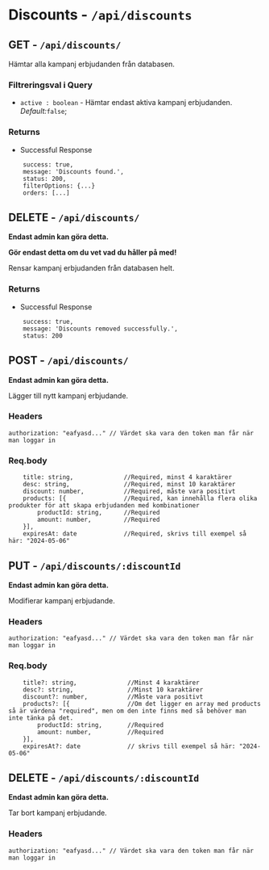 # Discounts - `/api/discounts` 

## GET - `/api/discounts/`

Hämtar alla kampanj erbjudanden från databasen.

### Filtreringsval i Query
* `active : boolean` - Hämtar endast aktiva kampanj erbjudanden. *Default:*`false`; 

### Returns 
* Successful Response
```
    success: true,
    message: 'Discounts found.',
    status: 200,
    filterOptions: {...}
    orders: [...]
```

## DELETE   - `/api/discounts/`
**Endast admin kan göra detta.**

**Gör endast detta om du vet vad du håller på med!**

Rensar kampanj erbjudanden från databasen helt.
### Returns 
* Successful Response
```
    success: true,
    message: 'Discounts removed successfully.',
    status: 200
```

## POST     - `/api/discounts/`
**Endast admin kan göra detta.**

Lägger till nytt kampanj erbjudande. 

### Headers
```
authorization: "eafyasd..." // Värdet ska vara den token man får när man loggar in 
```

### Req.body
```
	title: string,              //Required, minst 4 karaktärer
	desc: string,               //Required, minst 10 karaktärer
	discount: number,           //Required, måste vara positivt
	products: [{                //Required, kan innehålla flera olika produkter för att skapa erbjudanden med kombinationer
        productId: string,      //Required
        amount: number,         //Required
    }],       
    expiresAt: date             //Required, skrivs till exempel så här: "2024-05-06"
```

## PUT      - `/api/discounts/:discountId`
**Endast admin kan göra detta.**

Modifierar kampanj erbjudande. 

### Headers
```
authorization: "eafyasd..." // Värdet ska vara den token man får när man loggar in 
```

### Req.body
```
	title?: string,              //Minst 4 karaktärer
	desc?: string,               //Minst 10 karaktärer
	discount?: number,           //Måste vara positivt
	products?: [{                //Om det ligger en array med products så är värdena "required", men om den inte finns med så behöver man inte tänka på det.
        productId: string,       //Required
        amount: number,          //Required
    }],       
    expiresAt?: date             // skrivs till exempel så här: "2024-05-06"
```

## DELETE   - `/api/discounts/:discountId`
**Endast admin kan göra detta.**

Tar bort kampanj erbjudande. 

### Headers
```
authorization: "eafyasd..." // Värdet ska vara den token man får när man loggar in 
```

